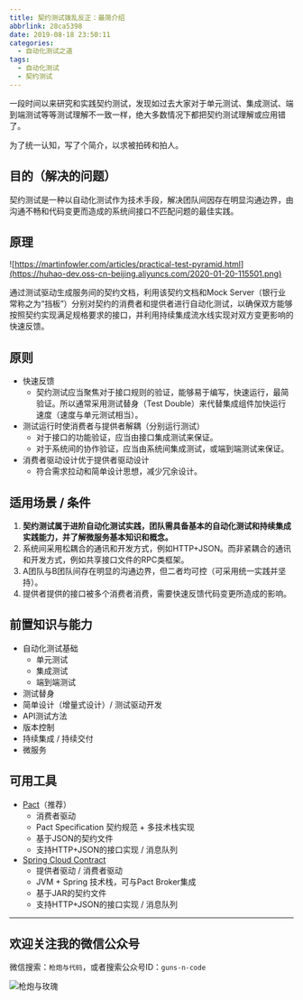 ```yaml
---
title: 契约测试拨乱反正：最简介绍
abbrlink: 28ca5398
date: 2019-08-18 23:50:11
categories:
  - 自动化测试之道
tags:
  - 自动化测试
  - 契约测试
---
```


一段时间以来研究和实践契约测试，发现如过去大家对于单元测试、集成测试、端到端测试等等测试理解不一致一样，绝大多数情况下都把契约测试理解或应用错了。

为了统一认知，写了个简介，以求被拍砖和拍人。

<!-- more -->

## 目的（解决的问题）

契约测试是一种以自动化测试作为技术手段，解决团队间因存在明显沟通边界，由沟通不畅和代码变更而造成的系统间接口不匹配问题的最佳实践。

## 原理

![https://martinfowler.com/articles/practical-test-pyramid.html](https://huhao-dev.oss-cn-beijing.aliyuncs.com/2020-01-20-115501.png)

通过测试驱动生成服务间的契约文档，利用该契约文档和Mock Server（银行业常称之为“挡板”）分别对契约的消费者和提供者进行自动化测试，以确保双方能够按照契约实现满足规格要求的接口，并利用持续集成流水线实现对双方变更影响的快速反馈。

## 原则

- 快速反馈
  - 契约测试应当聚焦对于接口规则的验证，能够易于编写，快速运行，最简验证。所以通常采用测试替身（Test Double）来代替集成组件加快运行速度（速度与单元测试相当）。
- 测试运行时使消费者与提供者解耦（分别运行测试）
  - 对于接口的功能验证，应当由接口集成测试来保证。
  - 对于系统间的协作验证，应当由系统间集成测试，或端到端测试来保证。
- 消费者驱动设计优于提供者驱动设计
  - 符合需求拉动和简单设计思想，减少冗余设计。

## 适用场景 / 条件

1. **契约测试属于进阶自动化测试实践，团队需具备基本的自动化测试和持续集成实践能力，并了解微服务基本知识和概念。**
2. 系统间采用松耦合的通讯和开发方式，例如HTTP+JSON。而非紧耦合的通讯和开发方式，例如共享接口文件的RPC类框架。
3. A团队与B团队间存在明显的沟通边界，但二者均可控（可采用统一实践并坚持）。
4. 提供者提供的接口被多个消费者消费，需要快速反馈代码变更所造成的影响。

## 前置知识与能力

- 自动化测试基础
  - 单元测试
  - 集成测试
  - 端到端测试
- 测试替身
- 简单设计（增量式设计）/ 测试驱动开发
- API测试方法
- 版本控制
- 持续集成 / 持续交付
- 微服务

## 可用工具

- [Pact](https://docs.pact.io/)（推荐）
  - 消费者驱动
  - Pact Specification 契约规范 + 多技术栈实现
  - 基于JSON的契约文件
  - 支持HTTP+JSON的接口实现 / 消息队列
- [Spring Cloud Contract](https://spring.io/projects/spring-cloud-contract)
  - 提供者驱动 / 消费者驱动
  - JVM + Spring 技术栈，可与Pact Broker集成
  - 基于JAR的契约文件
  - 支持HTTP+JSON的接口实现 / 消息队列

---

## 欢迎关注我的微信公众号

微信搜索：`枪炮与代码`，或者搜索公众号ID：`guns-n-code`

![枪炮与玫瑰](https://huhao-dev.oss-cn-beijing.aliyuncs.com/2020-01-20-wechat.png)